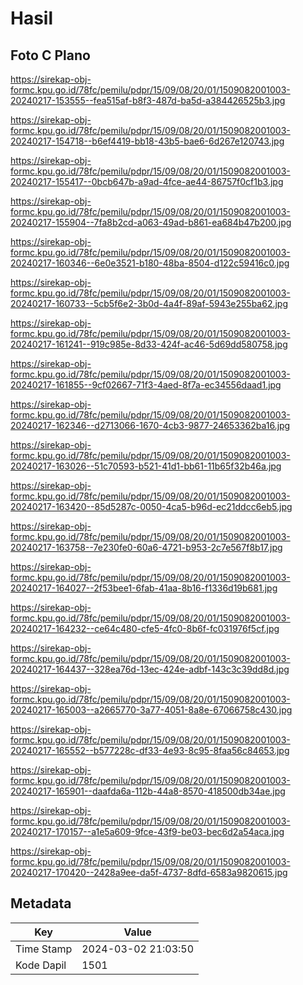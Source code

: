 # Hasil

## Foto C Plano

https://sirekap-obj-formc.kpu.go.id/78fc/pemilu/pdpr/15/09/08/20/01/1509082001003-20240217-153555--fea515af-b8f3-487d-ba5d-a384426525b3.jpg

https://sirekap-obj-formc.kpu.go.id/78fc/pemilu/pdpr/15/09/08/20/01/1509082001003-20240217-154718--b6ef4419-bb18-43b5-bae6-6d267e120743.jpg

https://sirekap-obj-formc.kpu.go.id/78fc/pemilu/pdpr/15/09/08/20/01/1509082001003-20240217-155417--0bcb647b-a9ad-4fce-ae44-86757f0cf1b3.jpg

https://sirekap-obj-formc.kpu.go.id/78fc/pemilu/pdpr/15/09/08/20/01/1509082001003-20240217-155904--7fa8b2cd-a063-49ad-b861-ea684b47b200.jpg

https://sirekap-obj-formc.kpu.go.id/78fc/pemilu/pdpr/15/09/08/20/01/1509082001003-20240217-160346--6e0e3521-b180-48ba-8504-d122c59416c0.jpg

https://sirekap-obj-formc.kpu.go.id/78fc/pemilu/pdpr/15/09/08/20/01/1509082001003-20240217-160733--5cb5f6e2-3b0d-4a4f-89af-5943e255ba62.jpg

https://sirekap-obj-formc.kpu.go.id/78fc/pemilu/pdpr/15/09/08/20/01/1509082001003-20240217-161241--919c985e-8d33-424f-ac46-5d69dd580758.jpg

https://sirekap-obj-formc.kpu.go.id/78fc/pemilu/pdpr/15/09/08/20/01/1509082001003-20240217-161855--9cf02667-71f3-4aed-8f7a-ec34556daad1.jpg

https://sirekap-obj-formc.kpu.go.id/78fc/pemilu/pdpr/15/09/08/20/01/1509082001003-20240217-162346--d2713066-1670-4cb3-9877-24653362ba16.jpg

https://sirekap-obj-formc.kpu.go.id/78fc/pemilu/pdpr/15/09/08/20/01/1509082001003-20240217-163026--51c70593-b521-41d1-bb61-11b65f32b46a.jpg

https://sirekap-obj-formc.kpu.go.id/78fc/pemilu/pdpr/15/09/08/20/01/1509082001003-20240217-163420--85d5287c-0050-4ca5-b96d-ec21ddcc6eb5.jpg

https://sirekap-obj-formc.kpu.go.id/78fc/pemilu/pdpr/15/09/08/20/01/1509082001003-20240217-163758--7e230fe0-60a6-4721-b953-2c7e567f8b17.jpg

https://sirekap-obj-formc.kpu.go.id/78fc/pemilu/pdpr/15/09/08/20/01/1509082001003-20240217-164027--2f53bee1-6fab-41aa-8b16-f1336d19b681.jpg

https://sirekap-obj-formc.kpu.go.id/78fc/pemilu/pdpr/15/09/08/20/01/1509082001003-20240217-164232--ce64c480-cfe5-4fc0-8b6f-fc031976f5cf.jpg

https://sirekap-obj-formc.kpu.go.id/78fc/pemilu/pdpr/15/09/08/20/01/1509082001003-20240217-164437--328ea76d-13ec-424e-adbf-143c3c39dd8d.jpg

https://sirekap-obj-formc.kpu.go.id/78fc/pemilu/pdpr/15/09/08/20/01/1509082001003-20240217-165003--a2665770-3a77-4051-8a8e-67066758c430.jpg

https://sirekap-obj-formc.kpu.go.id/78fc/pemilu/pdpr/15/09/08/20/01/1509082001003-20240217-165552--b577228c-df33-4e93-8c95-8faa56c84653.jpg

https://sirekap-obj-formc.kpu.go.id/78fc/pemilu/pdpr/15/09/08/20/01/1509082001003-20240217-165901--daafda6a-112b-44a8-8570-418500db34ae.jpg

https://sirekap-obj-formc.kpu.go.id/78fc/pemilu/pdpr/15/09/08/20/01/1509082001003-20240217-170157--a1e5a609-9fce-43f9-be03-bec6d2a54aca.jpg

https://sirekap-obj-formc.kpu.go.id/78fc/pemilu/pdpr/15/09/08/20/01/1509082001003-20240217-170420--2428a9ee-da5f-4737-8dfd-6583a9820615.jpg


## Metadata

| Key        | Value               |
| ---------- | ------------------- |
| Time Stamp | 2024-03-02 21:03:50 |
| Kode Dapil | 1501                |



